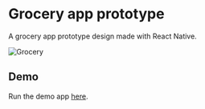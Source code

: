 # Grocery app prototype

A grocery app prototype design made with React Native.


![Grocery](gif/demo.gif "Grocery App")

## Demo

Run the demo app [here](https://expo.io/@spanion/projects/eco-cart).
